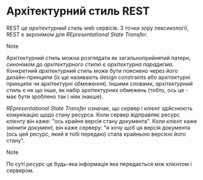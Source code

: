 # Архітектурний стиль REST

REST це _архітектурний стиль_ web сервісів. З точки зору лексикології, REST є акронімом для _REpresentational State Transfer_.

> [!NOTE]
> Архітектурний стиль можна розглядати як загальноприйнятий патерн, синонімом до _архітектурного стилю_ є _архітектурна парадигма_. Конкретний _архітектурний стиль_ може бути пояснено через його дизайн-принципи (їх ще називають design constraints або архітектурні принципи чи архітектурні обмеження). Іншими словами, _архітектурний стиль_ є не що інше, як набір архітектурних обмежень (тобто, ось це - має бути зроблено так і ніяк інакше).

_REpresentational State Transfer_ означає, що сервер і клієнт здійснюють комунікацію щодо стану ресурса. Коли сервер відправляє ресурс клієнту він каже: "ось крайня версія стану документа". Коли клієнт каже змінити документ, він каже серверу: "я хочу щоб ця версія документа (ось цей ресурс, який я тобі передаю) стала крайньою версією його стану".

> [!NOTE]
> По суті _ресурс_ це будь-яка інформація яка передається між клієнтом і сервером.
